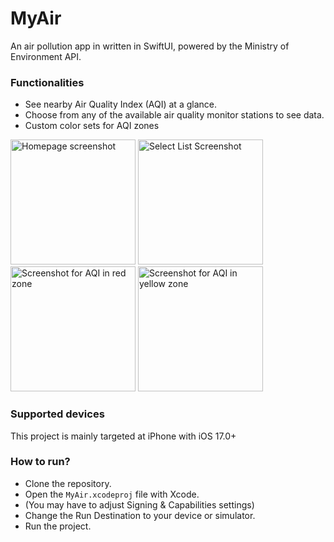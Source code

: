 # MyAir
An air pollution app in written in SwiftUI, powered by the Ministry of Environment API.

### Functionalities
- See nearby Air Quality Index (AQI) at a glance.
- Choose from any of the available air quality monitor stations to see data.
- Custom color sets for AQI zones

<img src="https://github.com/leo5470/MyAir/assets/61446148/637e5536-67b7-43d8-b2ef-9d4619c1031e" alt="Homepage screenshot " width="200"/>
<img src="https://github.com/leo5470/MyAir/assets/61446148/03136d72-e901-4120-97cc-c46059286398" alt="Select List Screenshot" width="200"/>
<img src="https://github.com/leo5470/MyAir/assets/61446148/675b6b87-686b-49f1-bf6a-7c832866ef18" alt="Screenshot for AQI in red zone" width="200"/>
<img src="https://github.com/leo5470/MyAir/assets/61446148/f302df86-3e6e-4339-9341-096c80879e1f" alt="Screenshot for AQI in yellow zone" width="200"/>

### Supported devices
This project is mainly targeted at iPhone with iOS 17.0+

### How to run?
- Clone the repository.
- Open the `MyAir.xcodeproj` file with Xcode.
- (You may have to adjust Signing & Capabilities settings)
- Change the Run Destination to your device or simulator.
- Run the project.



